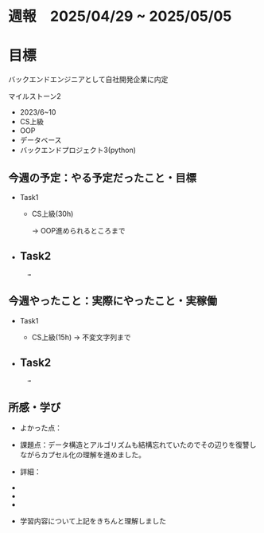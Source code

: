 # 週報　2025/04/29 ~ 2025/05/05

# 目標
バックエンドエンジニアとして自社開発企業に内定

マイルストーン2　
   - 2023/6~10
   - CS上級
   - OOP
   - データベース
   - バックエンドプロジェクト3(python)



## 今週の予定：やる予定だったこと・目標
- Task1
    - CS上級(30h)
        
        → OOP進められるところまで

- Task2
    -  
        
        → 



## 今週やったこと：実際にやったこと・実稼働
- Task1
    - CS上級(15h)
        → 不変文字列まで
    
- Task2
    -  

        → 

    
## 所感・学び
- よかった点：
- 課題点：データ構造とアルゴリズムも結構忘れていたのでその辺りを復讐しながらカプセル化の理解を進めました。
- 詳細：



-
- 
- 

- 学習内容について上記をきちんと理解しました
